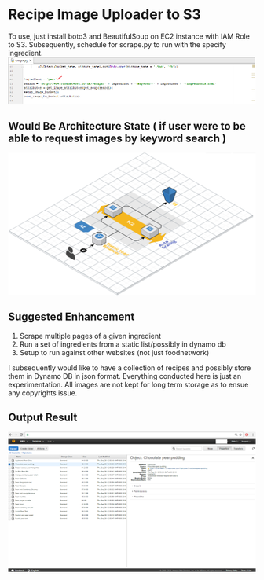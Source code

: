 # Recipe Image Uploader to S3

To use, just install boto3 and BeautifulSoup on EC2 instance with IAM Role to S3. Subsequently, schedule for scrape.py to run with the specify ingredient. 
![alt text](https://github.com/ziyenl/aws/blob/master/food/ingredient.png "ingredient keyword")

## Would Be Architecture State ( if user were to be able to request images by keyword search )
![alt text](https://github.com/ziyenl/aws/blob/master/food/architecture.png "architecture")

## Suggested Enhancement
1. Scrape multiple pages of a given ingredient
2. Run a set of ingredients from a static list/possibly in dynamo db
3. Setup to run against other websites (not just foodnetwork)

I subsequently would like to have a collection of recipes and possibly store them in Dynamo DB in json format.
Everything conducted here is just an experimentation. All images are not kept for long term storage as to ensue any copyrights issue.

## Output Result
![alt text](https://github.com/ziyenl/aws/blob/master/food/result.png "result output")
